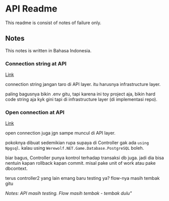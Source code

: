 # API Readme

This readme is consist of notes of failure only.

## Notes

This notes is written in Bahasa Indonesia.

### Connection string at API

[Link](https://github.com/johaneka06/Werewolf.NET/blob/master/API/Controllers/PlayerController.cs#L28)

connection string jangan taro di API layer. itu harusnya infrastructure layer.

paling bagusnya bikin .env gitu, tapi karena ini toy project aja, bikin hard code string aja kyk gini tapi di infrastructure layer (di implementasi repo).

### Open connection at API

[Link](https://github.com/johaneka06/Werewolf.NET/blob/master/API/Controllers/PlayerController.cs#L29)

open connection juga jgn sampe muncul di API layer.

pokoknya dibuat sedemikian rupa supaya di Controller gak ada ```using Npgsql```. kalau using ```Werewolf.NET.Game.Database.PostgreSQL``` boleh.

biar bagus, Controller punya kontrol terhadap transaksi db juga. jadi dia bisa nentuin kapan rollback kapan commit. misal pake unit of work atau pake dbcontext.

terus controller2 yang lain emang baru testing ya? flow-nya masih tembak gitu



*Notes: API masih testing. Flow masih tembak - tembak dulu"*
